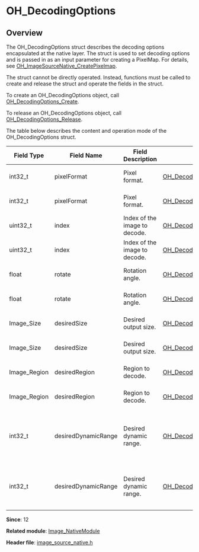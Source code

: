 # OH_DecodingOptions

## Overview

The OH_DecodingOptions struct describes the decoding options encapsulated at the native layer. The struct is used to set decoding options and is passed in as an input parameter for creating a PixelMap. For details, see [OH_ImageSourceNative_CreatePixelmap](capi-image-source-native-h.md#oh_imagesourcenative_createpixelmap).

The struct cannot be directly operated. Instead, functions must be called to create and release the struct and operate the fields in the struct.

To create an OH_DecodingOptions object, call [OH_DecodingOptions_Create](capi-image-source-native-h.md#oh_decodingoptions_create).

To release an OH_DecodingOptions object, call [OH_DecodingOptions_Release](capi-image-source-native-h.md#oh_decodingoptions_release).

The table below describes the content and operation mode of the OH_DecodingOptions struct.

| Field Type| Field Name| Field Description|Operation Function| Function Description|
| -------- | -------- | -------- | -------- | -------- |
| int32_t | pixelFormat | Pixel format.| [OH_DecodingOptions_GetPixelFormat](capi-image-source-native-h.md#oh_decodingoptions_getpixelformat) |Obtains the pixel format.|
| int32_t | pixelFormat | Pixel format.| [OH_DecodingOptions_SetPixelFormat](capi-image-source-native-h.md#oh_decodingoptions_setpixelformat) | Sets the pixel format.|
| uint32_t | index | Index of the image to decode.| [OH_DecodingOptions_GetIndex](capi-image-source-native-h.md#oh_decodingoptions_getindex) | Obtains the index of an image.|
| uint32_t | index | Index of the image to decode.| [OH_DecodingOptions_SetIndex](capi-image-source-native-h.md#oh_decodingoptions_setindex) | Sets the index for an image.|
| float | rotate | Rotation angle.| [OH_DecodingOptions_GetRotate](capi-image-source-native-h.md#oh_decodingoptions_getrotate) | Obtains the rotation degree.|
| float | rotate | Rotation angle.| [OH_DecodingOptions_SetRotate](capi-image-source-native-h.md#oh_decodingoptions_setrotate) | Sets the rotation angle.|
| Image_Size | desiredSize | Desired output size.| [OH_DecodingOptions_GetDesiredSize](capi-image-source-native-h.md#oh_decodingoptions_getdesiredsize) | Obtains the desired output size.|
| Image_Size | desiredSize | Desired output size.| [OH_DecodingOptions_SetDesiredSize](capi-image-source-native-h.md#oh_decodingoptions_setdesiredsize) | Sets the desired output size.|
| Image_Region | desiredRegion | Region to decode.| [OH_DecodingOptions_GetDesiredRegion](capi-image-source-native-h.md#oh_decodingoptions_getdesiredregion) | Obtains the region to decode.|
| Image_Region | desiredRegion | Region to decode.| [OH_DecodingOptions_SetDesiredRegion](capi-image-source-native-h.md#oh_decodingoptions_setdesiredregion) | Sets the region to decode.|
| int32_t | desiredDynamicRange | Desired dynamic range.| [OH_DecodingOptions_GetDesiredDynamicRange](capi-image-source-native-h.md#oh_decodingoptions_getdesireddynamicrange) |Obtains the desired dynamic range configured during decoding.|
| int32_t | desiredDynamicRange | Desired dynamic range.| [OH_DecodingOptions_SetDesiredDynamicRange](capi-image-source-native-h.md#oh_decodingoptions_setdesireddynamicrange)|Sets the desired dynamic range during decoding.|

**Since**: 12

**Related module**: [Image_NativeModule](capi-image-nativemodule.md)

**Header file**: [image_source_native.h](capi-image-source-native-h.md)
